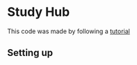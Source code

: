 # Study Hub

This code was made by following a [tutorial][tutorial]

[tutorial]: https://youtu.be/PtQiiknWUcI

## Setting up
